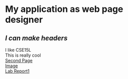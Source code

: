 # My application as web page designer
## ***I can make headers*** ##
I like CSE15L\
This is really cool\
[Second Page](google.html)\
[Image](lab-report-1-week-0.html)\
[Lab Report1](lab-report-1.html)